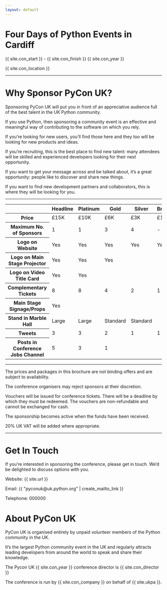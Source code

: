 ```yaml
---
layout: default
---
```


<div class="slide">
  <h1>Four Days of Python Events in Cardiff</h1>
  <p>{{ site.con_start }} - {{ site.con_finish }} {{ site.con_year }}</p>
  <p>{{ site.con_location }}</p>
</div>
<hr class="noprint" />
<div class="slide">
  <h1>Why Sponsor PyCon UK?</h1>
  <p>Sponsoring PyCon UK will put you in front of an appreciative audience full of the best talent in the UK Python community.</p>
  <p>If you use Python, then sponsoring a community event is an effective and meaningful way of contributing to the software on which you rely.</p>
  <p>If you’re looking for new users, you’ll find those here and they too will be looking for new products and ideas.</p>
  <p>If you’re recruiting, this is the best place to find new talent: many attendees will be skilled and experienced developers looking for their next opportunity.</p>
  <p>If you want to get your message across and be talked about, it’s a great opportunity: people like to discover and share new things.</p>
  <p>If you want to find new development partners and collaborators,  this is where they will be looking for you.</p>
</div>
<hr class="noprint" />
<div class="slide">
  <table class="table">
    <thead>
      <th scope="col"></th>
      <th scope="col">Headline</th>
      <th scope="col">Platinum</th>
      <th scope="col">Gold</th>
      <th scope="col">Silver</th>
      <th scope="col">Bronze</th>
    </thead>
    <tbody>
      <tr>
        <th scope="row">Price</th>
        <td>£15K</td>
        <td>£10K</td>
        <td>£6K</td>
        <td>£3K</td>
        <td>£1200</td>
      </tr>
      <tr>
        <th scope="row">Maximum No. of Sponsors</th>
        <td>1</td>
        <td>1</td>
        <td>3</td>
        <td>4</td>
        <td>-</td>
      </tr>
      <tr>
        <th scope="row">Logo on Website</th>
        <td>Yes</td>
        <td>Yes</td>
        <td>Yes</td>
        <td>Yes</td>
        <td>Yes</td>
      </tr>
      <tr>
        <th scope="row">Logo on Main Stage Projector</th>
        <td>Yes</td>
        <td>Yes</td>
        <td>Yes</td>
        <td></td>
        <td></td>
      </tr>
      <tr>
        <th scope="row">Logo on Video Title Card</th>
        <td>Yes</td>
        <td>Yes</td>
        <td></td>
        <td></td>
        <td></td>
      </tr>
      <tr>
        <th scope="row">Complementary Tickets</th>
        <td>8</td>
        <td>8</td>
        <td>4</td>
        <td>2</td>
        <td>1</td>
      </tr>
      <tr>
        <th scope="row">Main Stage Signage/Props</th>
        <td>Yes</td>
        <td></td>
        <td></td>
        <td></td>
        <td></td>
      </tr>
      <tr>
        <th scope="row">Stand in Marble Hall</th>
        <td>Large</td>
        <td>Large</td>
        <td>Standard</td>
        <td>Standard</td>
        <td></td>
      </tr>
      <tr>
        <th scope="row">Tweets</th>
        <td>3</td>
        <td>3</td>
        <td>2</td>
        <td>1</td>
        <td>1</td>
      </tr>
      <tr>
        <th scope="row">Posts in Conference Jobs Channel</th>
        <td>5</td>
        <td>3</td>
        <td>1</td>
        <td></td>
        <td></td>
      </tr>
    </tbody>
  </table>
</div>
<hr class="noprint" />
<div class="slide">
  <p>The prices and packages in this brochure are not binding offers and are subject to availability. </p>
  <p>The conference organisers may reject sponsors at their discretion.</p>
  <p>Vouchers will be issued for conference tickets. There will be a deadline by which they must be redeemed. The vouchers are non-refundable and cannot be exchanged for cash.</p>
  <p>The sponsorship becomes active when the funds have been received.</p>
  <p>20% UK VAT will be added where appropriate.</p>
</div>
<hr class="noprint" />
<div class="slide">
  <h1>Get In Touch</h1>
  <p>If you’re interested in sponsoring the conference, please get in touch. We’d be delighted to discuss options with you.</p>
  <p>Website: {{ site.url }}</p>
  <p>Email: {{ "pyconuk@uk.python.org" | create_mailto_link }}</p>
  <p>Telephone: 000000</p>
  <h1>About PyCon UK</h1>
  <p>PyCon UK is organised entirely by unpaid volunteer members of the Python community in the UK.</p>
  <p>It’s the largest Python community event in the UK and regularly attracts leading developers from around the world to speak and share their knowledge.</p>
  <p>The Pycon UK {{ site.con_year }} conference director is {{ site.con_director }}</p>
  <p>The conference is run by {{ site.con_company }} on behalf of {{ site.ukpa }}.</p>
</div>
